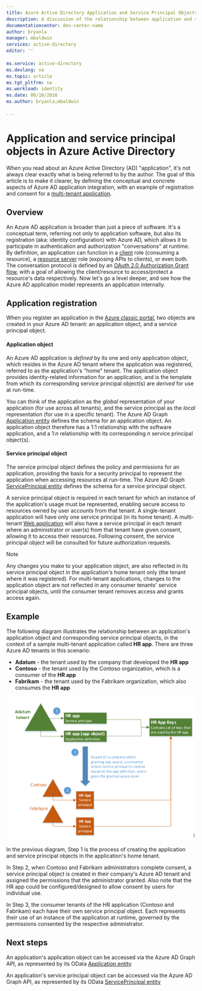 ```yaml
---
title: Azure Active Directory Application and Service Principal Objects | Microsoft Azure
description: A discussion of the relationship between application and service principal objects in Azure Active Directory
documentationcenter: dev-center-name
author: bryanla
manager: mbaldwin
services: active-directory
editor: ''

ms.service: active-directory
ms.devlang: na
ms.topic: article
ms.tgt_pltfrm: na
ms.workload: identity
ms.date: 08/10/2016
ms.author: bryanla;mbaldwin

---
```

# Application and service principal objects in Azure Active Directory
When you read about an Azure Active Directory (AD) "application", it's not always clear exactly what is being referred to by the author. The goal of this article is to make it clearer, by defining the conceptual and concrete aspects of Azure AD application integration, with an example of registration and consent for a [multi-tenant application](active-directory-dev-glossary.md#multi-tenant-application).

## Overview
An Azure AD application is broader than just a piece of software. It's a conceptual term, referring not only to application software, but also its registration (aka: identity configuration) with Azure AD, which allows it to participate in authentication and authorization "conversations" at runtime. By definition, an application can function in a [client](active-directory-dev-glossary.md#client-application) role (consuming a resource), a [resource server](active-directory-dev-glossary.md#resource-server) role (exposing APIs to clients), or even both. The conversation protocol is defined by an [OAuth 2.0 Authorization Grant flow](active-directory-dev-glossary.md#authorization-grant), with a goal of allowing the client/resource to access/protect a resource's data respectively. Now let's go a level deeper, and see how the Azure AD application model represents an application internally. 

## Application registration
When you register an application in the [Azure classic portal][AZURE-Classic-Portal], two objects are created in your Azure AD tenant: an application object, and a service principal object.

#### Application object
An Azure AD application is *defined* by its one and only application object, which resides in the Azure AD tenant where the application was registered, referred to as the application's "home" tenant. The application object provides identity-related information for an application, and is the template from which its corresponding service principal object(s) are *derived* for use at run-time. 

You can think of the application as the *global* representation of your application (for use across all tenants), and the service principal as the *local* representation (for use in a specific tenant). The Azure AD Graph [Application entity][AAD-Graph-App-Entity] defines the schema for an application object. An application object therefore has a 1:1 relationship with the software application, and a 1:*n* relationship with its corresponding *n* service principal object(s).

#### Service principal object
The service principal object defines the policy and permissions for an application, providing the basis for a security principal to represent the application when accessing resources at run-time. The Azure AD Graph [ServicePrincipal entity][AAD-Graph-Sp-Entity] defines the schema for a service principal object. 

A service principal object is required in each tenant for which an instance of the application's usage must be represented, enabling secure access to resources owned by user accounts from that tenant. A single-tenant application will have only one service principal (in its home tenant). A multi-tenant [Web application](active-directory-dev-glossary.md#web-client) will also have a service principal in each tenant where an administrator or user(s) from that tenant have given consent, allowing it to access their resources. Following consent, the service principal object will be consulted for future authorization requests. 

> [!NOTE]
> Any changes you make to your application object, are also reflected in its service principal object in the application's home tenant only (the tenant where it was registered). For multi-tenant applications, changes to the application object are not reflected in any consumer tenants' service principal objects, until the consumer tenant removes access and grants access again.
> 
> 

## Example
The following diagram illustrates the relationship between an application's application object and corresponding service principal objects, in the context of a sample multi-tenant application called **HR app**. There are three Azure AD tenants in this scenario: 

* **Adatum** - the tenant used by the company that developed the **HR app**
* **Contoso** - the tenant used by the Contoso organization, which is a consumer of the **HR app**
* **Fabrikam** - the tenant used by the Fabrikam organization, which also consumes the **HR app**

![Relationship between an application object and a service principal object](./media/active-directory-application-objects/application-objects-relationship.png)

In the previous diagram, Step 1 is the process of creating the application and service principal objects in the application's home tenant.

In Step 2, when Contoso and Fabrikam administrators complete consent, a service principal object is created in their company's Azure AD tenant and assigned the permissions that the administrator granted. Also note that the HR app could be configured/designed to allow consent by users for individual use.

In Step 3, the consumer tenants of the HR application (Contoso and Fabrikam) each have their own service principal object. Each represents their use of an instance of the application at runtime, governed by the permissions consented by the respective administrator.

## Next steps
An application's application object can be accessed via the Azure AD Graph API, as represented by its OData [Application entity][AAD-Graph-App-Entity]

An application's service principal object can be accessed via the Azure AD Graph API, as represented by its OData [ServicePrincipal entity][AAD-Graph-Sp-Entity]

<!--Image references-->

<!--Reference style links -->
[AAD-Graph-App-Entity]: https://msdn.microsoft.com/Library/Azure/Ad/Graph/api/entity-and-complex-type-reference#application-entity
[AAD-Graph-Sp-Entity]: https://msdn.microsoft.com/Library/Azure/Ad/Graph/api/entity-and-complex-type-reference#serviceprincipal-entity
[AZURE-Classic-Portal]: https://manage.windowsazure.com